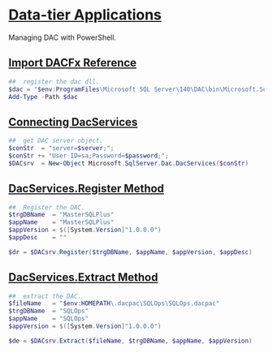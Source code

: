 [Data-tier Applications](https://docs.microsoft.com/en-us/sql/relational-databases/data-tier-applications/data-tier-applications?view=sql-server-2017)
==========================================================================

Managing DAC with PowerShell.

[Import DACFx Reference](https://msdn.microsoft.com/library/dn645454.aspx)
--------------------------------------------------------------------------

```powershell
##  register the dac dll.
$dac = "$env:ProgramFiles\Microsoft SQL Server\140\DAC\bin\Microsoft.SqlServer.Dac.dll"
Add-Type -Path $dac
````

[Connecting DacServices](https://msdn.microsoft.com/en-gb/library/microsoft.sqlserver.dac.dacservices.aspx)
--------------------------------------------------------------------------

```powershell
##  get DAC server object.
$conStr  = "server=$server;";
$conStr += "User ID=sa;Password=$password;";
$DACsrv  = New-Object Microsoft.SqlServer.Dac.DacServices($conStr)
````

[DacServices.Register Method](https://msdn.microsoft.com/en-us/library/microsoft.sqlserver.dac.dacservices.register(v=sql.120).aspx#Anchor_3)
--------------------------------------------------------------------------

```powershell
##  Register the DAC.
$trgDBName  = "MasterSQLPlus"
$appName    = "MasterSQLPlus"
$appVersion = $([System.Version]"1.0.0.0")
$appDesc    = ""

$dr = $DACsrv.Register($trgDBName, $appName, $appVersion, $appDesc)
````

[DacServices.Extract Method](https://msdn.microsoft.com/en-gb/library/microsoft.sqlserver.dac.dacservices.extract.aspx)
--------------------------------------------------------------------------

```powershell
##  extract the DAC.
$fileName   = "$env:HOMEPATH\.dacpac\SQLOps\SQLOps.dacpac"
$trgDBName  = "SQLOps"
$appName    = "SQLOps"
$appVersion = $([System.Version]"1.0.0.0")

$de = $DACsrv.Extract($fileName, $trgDBName, $appName, $appVersion)
```

